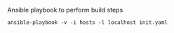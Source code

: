 Ansible playbook to perform build steps
```
ansible-playbook -v -i hosts -l localhost init.yaml
```
